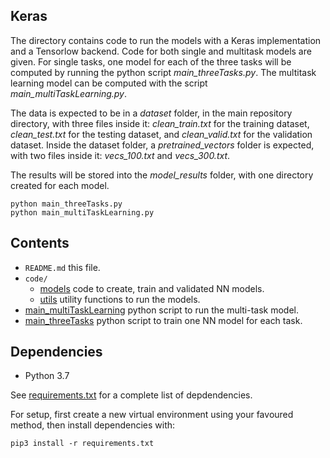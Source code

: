 ## Keras

The directory contains code to run the models with a Keras implementation and a Tensorlow backend. Code for both single and multitask models are given. For single tasks, one model for each of the three tasks will be computed by running the python script *main_threeTasks.py*. The multitask learning model can be computed with the script *main_multiTaskLearning.py*.

The data is expected to be in a *dataset* folder, in the main repository directory, with three files inside it: *clean_train.txt* for the training dataset, *clean_test.txt* for the testing dataset, and *clean_valid.txt* for the validation dataset. Inside the dataset folder, a *pretrained_vectors* folder is expected, with two files inside it: *vecs_100.txt* and *vecs_300.txt*.

The results will be stored into the *model_results* folder, with one directory created for each model.

    python main_threeTasks.py
    python main_multiTaskLearning.py

## Contents
* `README.md` this file.
* `code/`
    * [models](code/models.py) code to create, train and validated NN models.
    * [utils](code/utils.py) utility functions to run the models.
* [main_multiTaskLearning](main_multiTaskLearning.py) python script to run the multi-task model.
* [main_threeTasks](main_threeTasks.py) python script to train one NN model for each task.

## Dependencies

* Python 3.7

See [requirements.txt](./requirements.txt) for a complete list of depdendencies.

For setup, first create a new virtual environment using your favoured method, then install dependencies with:

```
pip3 install -r requirements.txt

```
